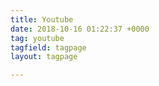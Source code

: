 ```yaml
---
title: Youtube
date: 2018-10-16 01:22:37 +0000
tag: youtube
tagfield: tagpage
layout: tagpage

---
```

